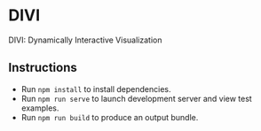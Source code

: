 # DIVI

DIVI: Dynamically Interactive Visualization

## Instructions

- Run `npm install` to install dependencies. 
- Run `npm run serve` to launch development server and view test examples.
- Run `npm run build` to produce an output bundle.
